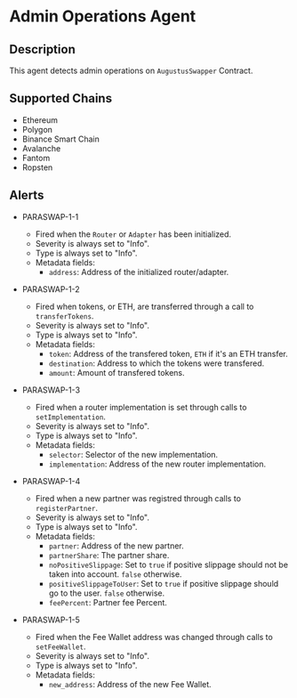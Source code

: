 # Admin Operations Agent

## Description

This agent detects admin operations on `AugustusSwapper` Contract.

## Supported Chains

- Ethereum
- Polygon
- Binance Smart Chain
- Avalanche
- Fantom
- Ropsten

## Alerts

- PARASWAP-1-1

  - Fired when the `Router` or `Adapter` has been initialized.
  - Severity is always set to "Info".
  - Type is always set to "Info".
  - Metadata fields:
    - `address`: Address of the initialized router/adapter.

- PARASWAP-1-2

  - Fired when tokens, or ETH, are transferred through a call to `transferTokens`.
  - Severity is always set to "Info".
  - Type is always set to "Info".
  - Metadata fields:
    - `token`: Address of the transfered token, `ETH` if it's an ETH transfer.
    - `destination`: Address to which the tokens were transfered.
    - `amount`: Amount of transfered tokens.

- PARASWAP-1-3

  - Fired when a router implementation is set through calls to `setImplementation`.
  - Severity is always set to "Info".
  - Type is always set to "Info".
  - Metadata fields:
    - `selector`: Selector of the new implementation.
    - `implementation`: Address of the new router implementation.

- PARASWAP-1-4

  - Fired when a new partner was registred through calls to `registerPartner`.
  - Severity is always set to "Info".
  - Type is always set to "Info".
  - Metadata fields:
    - `partner`: Address of the new partner.
    - `partnerShare`: The partner share.
    - `noPositiveSlippage`: Set to `true` if positive slippage should not be taken into account. `false` otherwise.
    - `positiveSlippageToUser`: Set to `true` if positive slippage should go to the user. `false` otherwise.
    - `feePercent`: Partner fee Percent.

- PARASWAP-1-5

  - Fired when the Fee Wallet address was changed through calls to `setFeeWallet`.
  - Severity is always set to "Info".
  - Type is always set to "Info".
  - Metadata fields:
    - `new_address`: Address of the new Fee Wallet.
